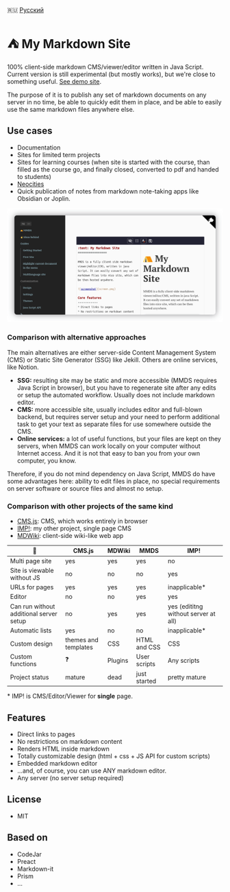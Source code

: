 :ru: [Русский](https://girobusan.github.io/mmds/#!index.ru.md)

:tent: My Markdown Site
=======================

100% client-side markdown CMS/viewer/editor written in Java Script. Current version is still experimental (but mostly works), but we're close to something useful. [See demo site](https://girobusan.github.io/mmds/#!index.en.md).


The purpose of it is to publish any set of markdown documents on any server in no time,
be able to quickly edit them in place, and be able to easily use the same markdown files anywhere else. 

## Use cases

* Documentation
* Sites for limited term projects
* Sites for learning courses (when site is started with the course, than filled as the course go, and finally closed, converted to pdf and handed to students)
* [ Neocities ](https://neocities.org/)
* Quick publication of notes from markdown note-taking apps like Obsidian or Joplin.

![Screenshot](docs/screen.png)

### Comparison with alternative approaches

The main alternatives are either server-side Content Management System (CMS) or Static Site Generator (SSG) like Jekill. Others are online services, like Notion. 

- __SSG:__ resulting site may be static and more accessible (MMDS requires Java Script in browser), but you have to regenerate site after any edits or setup the automated workflow. Usually does not include markdown editor.
- __CMS:__ more accessible site, usually includes editor and full-blown backend, but requires server setup and your need to perform additional task to get your text as separate files for use somewhere outside the CMS.
- __Online services:__ a lot of useful functions, but your files are kept on they
servers, when MMDS can work locally on your computer without Internet access. And it is not that easy to ban you from your own computer, you know.

Therefore, if you do not mind dependency on Java Script, MMDS do have some advantages here: ability to edit files in place, no special requirements on 
server software or source files and almost no setup. 

### Comparison with other projects of the same kind 

* [CMS.js](https://github.com/chrisdiana/cms.js): CMS, which works entirely in browser
* [IMP!](https://github.com/girobusan/imp): my other project, single page CMS
* [MDWiki](https://github.com/Dynalon/mdwiki): client-side wiki-like web app
 
|  :wrench:                               | CMS.js  | MDWiki  | MMDS  | IMP!  | 
|-----------------------------------------|---------|---------|-------|-------|
| Multi page site                         | yes     | yes     | yes   |  no   |
| Site is viewable without JS             | no      | no      | no    |  yes  |
| URLs for pages                          | yes     | yes     | yes   |  inapplicable* |
| Editor                                  | no      | no      | yes   |  yes           |
| Can run without additional server setup | no      | yes     | yes   |  yes (edititng without server at all)  |
| Automatic lists                         | yes     | no      | no    |  inapplicable* | 
| Custom design               | themes and templates| CSS     | HTML and CSS    |  CSS     |
| Custom functions            | :question:          | Plugins | User scripts    |  Any scripts      |
| Project status              | mature              | dead    | just started    |  pretty mature    |

\* IMP! is CMS/Editor/Viewer for **single** page.

## Features

* Direct links to pages
* No restrictions on markdown content 
* Renders HTML inside markdown
* Totally customizable design (html + css + JS API for custom scripts)
* Embedded markdown editor 
* ...and, of course, you can use ANY markdown editor.
* Any server (no server setup required)


## License

- MIT

## Based on

- CodeJar
- Preact
- Markdown-it
- Prism
- ...

